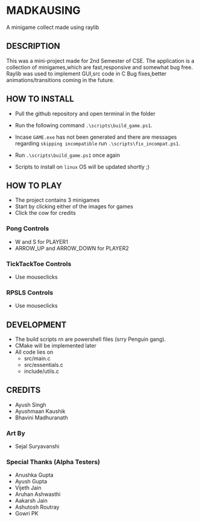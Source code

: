 # MADKAUSING
A minigame collect made using raylib

## DESCRIPTION
This was a mini-project made for 2nd Semester of CSE.
The application is a collection of minigames,which are fast,responsive and somewhat bug free.
Raylib was used to implement GUI,src code in C
Bug fixes,better animations/transitions coming in the future.

## HOW TO INSTALL
- Pull the github repository and open terminal in the folder
- Run the following command `.\scripts\build_game.ps1`.
- Incase `GAME.exe` has not been generated and there are messages regarding `skipping incompatible` run `.\scripts\fix_incompat.ps1`.
- Run `.\scripts\build_game.ps1` once again

- Scripts to install on `linux` OS will be updated shortly ;)
 


## HOW TO PLAY
- The project contains 3 minigames
- Start by clicking either of the images for games
- Click the cow for credits

### Pong Controls
- W and S for PLAYER1
- ARROW_UP and ARROW_DOWN for PLAYER2

### TickTackToe Controls
- Use mouseclicks

### RPSLS Controls
- Use mouseclicks

## DEVELOPMENT
- The build scripts rn are powershell files (srry Penguin gang).
- CMake will be implemented later
- All code lies on 
    - src/main.c
    - src/essentials.c
    - include/utils.c


## CREDITS
- Ayush Singh
- Ayushmaan Kaushik
- Bhavini Madhuranath

### Art By
- Sejal Suryavanshi

### Special Thanks (Alpha Testers)
- Anushka Gupta
- Ayush Gupta
- Vijeth Jain
- Aruhan Ashwasthi
- Aakarsh Jain
- Ashutosh Routray
- Gowri PK